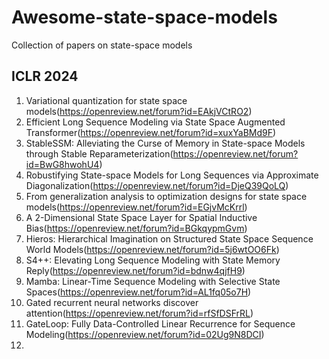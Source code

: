 # Awesome-state-space-models
Collection of papers on state-space models

## ICLR 2024
1. Variational quantization for state space models(https://openreview.net/forum?id=EAkjVCtRO2)
2. Efficient Long Sequence Modeling via State Space Augmented Transformer(https://openreview.net/forum?id=xuxYaBMd9F)
3. StableSSM: Alleviating the Curse of Memory in State-space Models through Stable Reparameterization(https://openreview.net/forum?id=BwG8hwohU4)
4. Robustifying State-space Models for Long Sequences via Approximate Diagonalization(https://openreview.net/forum?id=DjeQ39QoLQ)
5. From generalization analysis to optimization designs for state space models(https://openreview.net/forum?id=EGjvMcKrrl)
6. A 2-Dimensional State Space Layer for Spatial Inductive Bias(https://openreview.net/forum?id=BGkqypmGvm)
7. Hieros: Hierarchical Imagination on Structured State Space Sequence World Models(https://openreview.net/forum?id=5j6wtOO6Fk)
8. S4++: Elevating Long Sequence Modeling with State Memory Reply(https://openreview.net/forum?id=bdnw4qjfH9)
9. Mamba: Linear-Time Sequence Modeling with Selective State Spaces(https://openreview.net/forum?id=AL1fq05o7H)
10. Gated recurrent neural networks discover attention(https://openreview.net/forum?id=rfSfDSFrRL)
11. GateLoop: Fully Data-Controlled Linear Recurrence for Sequence Modeling(https://openreview.net/forum?id=02Ug9N8DCI)
12. 
